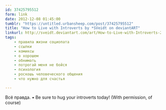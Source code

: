 ```yaml
---
id: 37425795512
form: link
date: 2012-12-08 01:45:00
tumblr: "https://untitled.urbansheep.com/post/37425795512"
title: "How to Live with Introverts by *SVeidt on deviantART"
linkurl: http://sveidt.deviantart.com/art/How-to-Live-with-Introverts-291305760
tags:
    - правила жизни социопата
    - ссылки
    - комиксы
    - о хорошем
    - обнимать
    - потрогай меня не бойся
    - психология
    - роскошь человеческого общения
    - что нужно для счастья

---
```

<p>Всё правда. • Be sure to hug your introverts today! (With permission, of course)</p>
